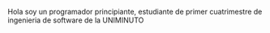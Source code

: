 Hola soy un programador principiante, estudiante de primer cuatrimestre de ingenieria de software de la UNIMINUTO 
